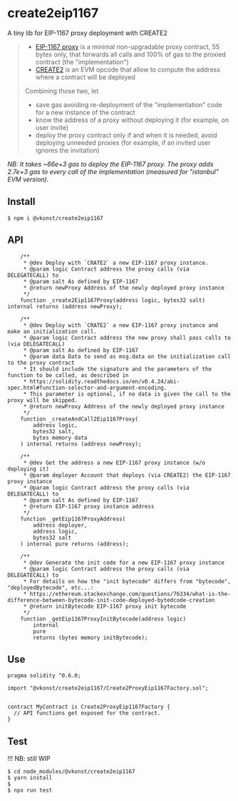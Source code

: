 # create2eip1167
A tiny lib for EIP-1167 proxy deployment with CREATE2
> - [EIP-1167 proxy](https://eips.ethereum.org/EIPS/eip-1167) is a minimal non-upgradable proxy contract, 55 bytes only, that forwards all calls and 100% of gas to the proxied contract (the "implementation")
> - [CREATE2](https://eips.ethereum.org/EIPS/eip-1014) is an EVM opcode that allow to compute the address where a contract will be deployed
>
> Combining those two, let
> - save gas avoiding re-deployment of the "implementation" code for a new instance of the contract
> - know the address of a proxy without deploying it (for example, on user invite)
> - deploy the proxy contract only if and when it is needed, avoid deploying unneeded proxies
> (for example, if an invited user ignores the invitation)

_NB: It takes ~66e+3 gas to deploy the EIP-1167 proxy. The proxy adds 2.7e+3 gas to every call of the implementation (measured for "istanbul" EVM version)._ 

## Install
```
$ npm i @vkonst/create2eip1167
```

## API
```
    /**
     * @dev Deploy with `CRATE2` a new EIP-1167 proxy instance.
     * @param logic Contract address the proxy calls (via DELEGATECALL) to
     * @param salt As defined by EIP-1167
     * @return newProxy Address of the newly deployed proxy instance
     */
    function _create2Eip1167Proxy(address logic, bytes32 salt) internal returns (address newProxy);

    /**
     * @dev Deploy with `CRATE2` a new EIP-1167 proxy instance and make an initialization call.
     * @param logic Contract address the new proxy shall pass calls to (via DELEGATECALL)
     * @param salt As defined by EIP-1167
     * @param data Data to send as msg.data on the initialization call to the proxy contract
     * It should include the signature and the parameters of the function to be called, as described in
     * https://solidity.readthedocs.io/en/v0.4.24/abi-spec.html#function-selector-and-argument-encoding.
     * This parameter is optional, if no data is given the call to the proxy will be skipped.
     * @return newProxy Address of the newly deployed proxy instance
     */
    function _createAndCall2Eip1167Proxy(
        address logic,
        bytes32 salt,
        bytes memory data
    ) internal returns (address newProxy);

    /**
     * @dev Get the address a new EIP-1167 proxy instance (w/o deploying it)
     * @param deployer Account that deploys (via CREATE2) the EIP-1167 proxy instance
     * @param logic Contract address the proxy calls (via DELEGATECALL) to
     * @param salt As defined by EIP-1167
     * @return EIP-1167 proxy instance address
     */
    function _getEip1167ProxyAddress(
        address deployer,
        address logic,
        bytes32 salt
    ) internal pure returns (address);

    /**
     * @dev Generate the init code for a new EIP-1167 proxy instance
     * @param logic Contract address the proxy calls (via DELEGATECALL) to
     * For details on how the "init bytecode" differs from "bytecode", "deployedBytecode", etc...:
     * https://ethereum.stackexchange.com/questions/76334/what-is-the-difference-between-bytecode-init-code-deployed-bytedcode-creation
     * @return initBytecode EIP-1167 proxy init bytecode
     */
    function _getEip1167ProxyInitBytecode(address logic)
        internal
        pure
        returns (bytes memory initBytecode);
```

## Use
```
pragma solidity ^0.6.0;

import "@vkonst/create2eip1167/Create2ProxyEip1167Factory.sol";


contract MyContract is Create2ProxyEip1167Factory {
  // API functions get exposed for the contract.
}
```
## Test
!!! NB: still WIP
```
$ cd node_modules/@vkonst/create2eip1167
$ yarn install
$
$ npx run test
```
